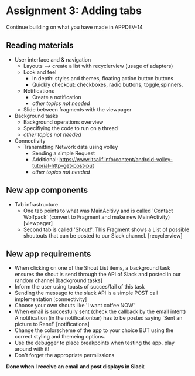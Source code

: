 # Assignment 3: Adding tabs
Continue building on what you have made in APPDEV-14

## Reading materials
- User interface and & navigation
  - Layouts --> create a list with recyclerview (usage of adapters)
  - Look and feel  
    - In depth: styles and themes, floating action button buttons
    - Quickly checkout: checkboxes, radio buttons, toggle,spinners. 
  - Notifications
     - Create a notification 
     - *other topics not needed*
  - Slide between fragments with the viewpager
- Background tasks
  - Background operations overview
  - Specifiying the code to run on a thread
  - *other topics not needed*
- Connectivity
  - Transmitting Network data using volley
    - Sending a simple Request
    - Additional: https://www.itsalif.info/content/android-volley-tutorial-http-get-post-put
    - *other topics not needed*

## New app components
- Tab infrastructure. 
  - One tab points to what was MainAcitivy and is called 'Contact Wolfpack' (convert to Fragment and make new MainActivity) [viewpager]
  - Second tab is called 'Shout!'. This Fragment shows a List of possible shoutouts that can be posted to our Slack channel.  [recyclerview] 

## New app requirements
- When clicking on one of the Shout List items, a background task ensures the shout is send through the API of Slack and posted in our random channel [background tasks]
- Inform the user using toasts of succes/fail of this task
- Sending the message to the slack API is a simple POST call implementation [connectivity]
- Choose your own shouts like 'I want coffee NOW'
- When email is succesfully sent (check the callback by the email intent) A notification (in the notificationbar) has to be posted saying 'Sent an picture to Rene!' [notifications]
- Change the colorscheme of the app to your choice BUT using the correct styling and themeing options.
- Use the debugger to place breakpoints when testing the app. play around with it!
- Don't forget the appropriate permiissions

**Done when I receive an email and post displays in Slack**

